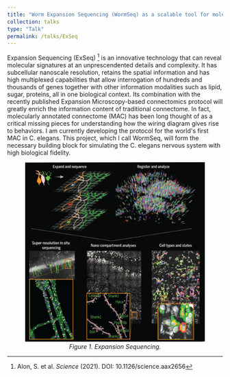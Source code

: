 ```yaml
---
title: "Worm Expansion Sequencing (WormSeq) as a scalable tool for molecularly annotated connectome (MAC)"
collection: talks
type: "Talk"
permalink: /talks/ExSeq
---
```


Expansion Sequencing (ExSeq) [^1] is an innovative technology that can reveal molecular signatures at an unprescendented details and complexity. It has subcellular nanoscale resolution, retains the spatial information and has high multiplexed capabilities that allow interrogation of hundreds and thousands of genes together with other information modalities such as lipid, sugar, proteins, all in one biological context. Its combination with the recently published Expansion Microscopy-based connectomics protocol will greatly enrich the information content of traditional connectome. In fact, molecularly annotated connectome (MAC) has been long thought of as a critical missing pieces for understanding how the wiring diagram gives rise to behaviors. I am currently developing the protocol for the world's first MAC in C. elegans. This project, which I call WormSeq, will form the necessary building block for simulating the C. elegans nervous system with high biological fidelity. 


<p align="center">
  <img src="/images/exseq.jpeg" alt="Expansion Sequencing" width="420">
  <br>
  <em>Figure 1. Expansion Sequencing.</em>
</p>

[^1]: Alon, S. et al. *Science* (2021). DOI: 10.1126/science.aax2656
